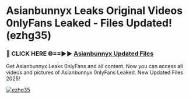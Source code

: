 # Asianbunnyx Leaks Original Videos 0nlyFans Leaked - Files Updated! (ezhg35)

<h3>🔴 CLICK HERE 🌐==►► <a href="https://mediafile.pages.dev?q=Asianbunnyx&ref=D4RT" rel="nofollow">Asianbunnyx Updated Files</a></h3>

Get Asianbunnyx Leaks 0nlyFans and all content. Now you can access all videos and pictures of Asianbunnyx 0nlyFans Leaked. New Updated Files 2025!

[![ezhg35](https://github.com/user-attachments/assets/8c521d6e-e6e3-4a75-9320-d58ab9d79d5b)](https://mediafile.pages.dev?q=Asianbunnyx&ref=D4RT)